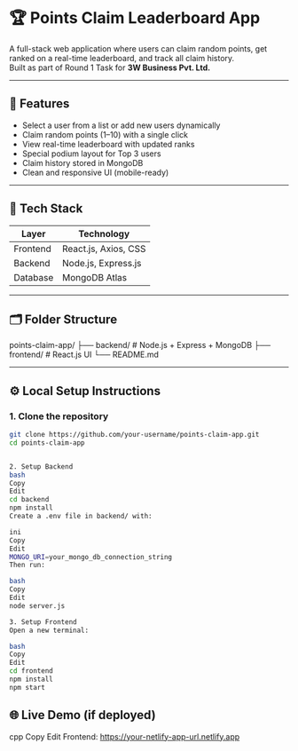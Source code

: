 # 🏆 Points Claim Leaderboard App

A full-stack web application where users can claim random points, get ranked on a real-time leaderboard, and track all claim history.  
Built as part of Round 1 Task for **3W Business Pvt. Ltd.**

---

## 📌 Features

- Select a user from a list or add new users dynamically
- Claim random points (1–10) with a single click
- View real-time leaderboard with updated ranks
- Special podium layout for Top 3 users
- Claim history stored in MongoDB
- Clean and responsive UI (mobile-ready)

---

## 🚀 Tech Stack

| Layer     | Technology             |
|-----------|------------------------|
| Frontend  | React.js, Axios, CSS   |
| Backend   | Node.js, Express.js    |
| Database  | MongoDB Atlas          |

---

## 🗂️ Folder Structure
points-claim-app/
├── backend/ # Node.js + Express + MongoDB
├── frontend/ # React.js UI
└── README.md


---

## ⚙️ Local Setup Instructions

### 1. Clone the repository

```bash
git clone https://github.com/your-username/points-claim-app.git
cd points-claim-app 


2. Setup Backend
bash
Copy
Edit
cd backend
npm install
Create a .env file in backend/ with:

ini
Copy
Edit
MONGO_URI=your_mongo_db_connection_string
Then run:

bash
Copy
Edit
node server.js

3. Setup Frontend
Open a new terminal:

bash
Copy
Edit
cd frontend
npm install
npm start
```
## 🌐 Live Demo (if deployed)
cpp
Copy
Edit
Frontend: https://your-netlify-app-url.netlify.app
